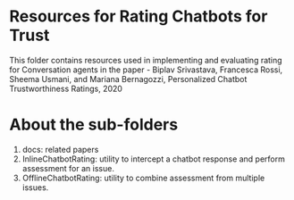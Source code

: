 # Resources for Rating Chatbots for Trust 

This folder contains resources used in implementing
and evaluating rating for Conversation agents in the
paper - Biplav Srivastava, Francesca Rossi, Sheema Usmani, and Mariana Bernagozzi, Personalized Chatbot Trustworthiness Ratings, 2020

# About the sub-folders
1. docs: related papers
2. InlineChatbotRating: utility to intercept a chatbot response and perform assessment for an issue.
3. OfflineChatbotRating: utility to combine assessment from multiple issues.
